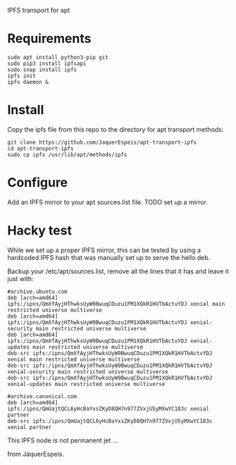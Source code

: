 IPFS transport for apt

# Requirements

    sudo apt install python3-pip git
    sudo pip3 install ipfsapi
    sudo snap install ipfs
    ipfs init
    ipfs daemon &

# Install

Copy the ipfs file from this repo to the directory for apt transport methods:

    git clone https://github.com/JaquerEspeis/apt-transport-ipfs
    cd apt-transport-ipfs
    sudo cp ipfs /usr/lib/apt/methods/ipfs

# Configure

Add an IPFS mirror to your apt sources.list file. TODO set up a mirror.

# Hacky test

While we set up a proper IPFS mirror, this can be tested by using a hardcoded
IPFS hash that was manually set up to serve the hello deb.

Backup your /etc/apt/sources.list, remove all the lines that it has and leave it
just with:

    #archive.ubuntu.com
    deb [arch=amd64] ipfs:/ipns/QmXfAyjHThwksUyW9BwuqCDuzu1PM1XQkR1HVTbActvYDJ xenial main restricted universe multiverse
    deb [arch=amd64] ipfs:/ipns/QmXfAyjHThwksUyW9BwuqCDuzu1PM1XQkR1HVTbActvYDJ xenial-security main restricted universe multiverse
    deb [arch=amd64] ipfs:/ipns/QmXfAyjHThwksUyW9BwuqCDuzu1PM1XQkR1HVTbActvYDJ xenial-updates main restricted universe multiverse 
    deb-src ipfs:/ipns/QmXfAyjHThwksUyW9BwuqCDuzu1PM1XQkR1HVTbActvYDJ xenial main restricted universe multiverse
    deb-src ipfs:/ipns/QmXfAyjHThwksUyW9BwuqCDuzu1PM1XQkR1HVTbActvYDJ xenial-security main restricted universe multiverse
    deb-src ipfs:/ipns/QmXfAyjHThwksUyW9BwuqCDuzu1PM1XQkR1HVTbActvYDJ xenial-updates main restricted universe multiverse

    #archive.canonical.com
    deb [arch=amd64] ipfs:/ipns/QmUajtQCL6yHcBaYxsZKyD8QH7n977ZVxjU5yMXwYC183c xenial partner
    deb-src ipfs:/ipns/QmUajtQCL6yHcBaYxsZKyD8QH7n977ZVxjU5yMXwYC183c xenial partner



This IPFS node is not permanent jet ...

from JáquerEspeis.
